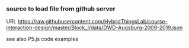 ### source to load file from github server
URL
https://raw.githubusercontent.com/HybridThingsLab/course-interaction-design/master/Block_I/data/DWD-Augsburg-2009-2019.json

see also P5.js code examples
